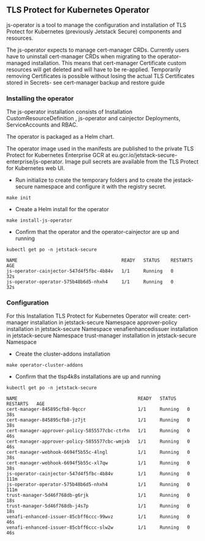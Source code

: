 ## TLS Protect for Kubernetes Operator
js-operator is a tool to manage the configuration and installation of TLS Protect for Kubernetes (previously Jetstack Secure) components and resources.

The js-operator expects to manage cert-manager CRDs. Currently users have to uninstall cert-manager CRDs when migrating to the operator-managed installation. This means that cert-manager Certificate custom resources will get deleted and will have to be re-applied. Temporarily removing Certificates is possible without losing the actual TLS Certificates stored in Secrets- see cert-manager backup and restore guide

### Installing the operator
The js-operator installation consists of Installation CustomResourceDefinition , js-operator and cainjector Deployments, ServiceAccounts and RBAC.

The operator is packaged as a Helm chart.

The operator image used in the manifests are published to the private TLS Protect for Kubernetes Enterprise GCR at eu.gcr.io/jetstack-secure-enterprise/js-operator. Image pull secrets are available from the TLS Protect for Kubernetes web UI.

- Run initialize to create the temporary folders and to create the jestack-secure namespace and configure it with the registry secret.

```
make init
```

- Create a Helm install for the operator

```
make install-js-operator
```
- Confirm that the operator and the operator-cainjector are up and running 
```
kubectl get po -n jetstack-secure

NAME                                      READY   STATUS    RESTARTS   AGE
js-operator-cainjector-547d4f5fbc-4b84v   1/1     Running   0          32s
js-operator-operator-575b48b6d5-nhxh4     1/1     Running   0          32s

```

### Configuration
For this Installation TLS Protect for Kubernetes Operator will create:
cert-manager installation in jetstack-secure Namespace
approver-policy installation in jetstack-secure Namespace
venafienhancedissuer installation in jetstack-secure Namespace
trust-manager installation in jetstack-secure Namespace

- Create the cluster-addons installation
```
make operator-cluster-addons
```

- Confirm that the tlsp4k8s installations are up and running
```
kubectl get po -n jetstack-secure

NAME                                            READY   STATUS    RESTARTS   AGE
cert-manager-845895cfb8-9qccr                   1/1     Running   0          38s
cert-manager-845895cfb8-jz7jt                   1/1     Running   0          38s
cert-manager-approver-policy-5855577cbc-ctrhn   1/1     Running   0          46s
cert-manager-approver-policy-5855577cbc-wmjxb   1/1     Running   0          46s
cert-manager-webhook-6694f5b55c-4lngl           1/1     Running   0          38s
cert-manager-webhook-6694f5b55c-xl7qw           1/1     Running   0          38s
js-operator-cainjector-547d4f5fbc-4b84v         1/1     Running   0          111m
js-operator-operator-575b48b6d5-nhxh4           1/1     Running   0          111m
trust-manager-5d46f768db-g6rjk                  1/1     Running   0          18s
trust-manager-5d46f768db-j4s7p                  1/1     Running   0          18s
venafi-enhanced-issuer-85cbff6ccc-99wvz         1/1     Running   0          46s
venafi-enhanced-issuer-85cbff6ccc-slw2w         1/1     Running   0          46s

```

